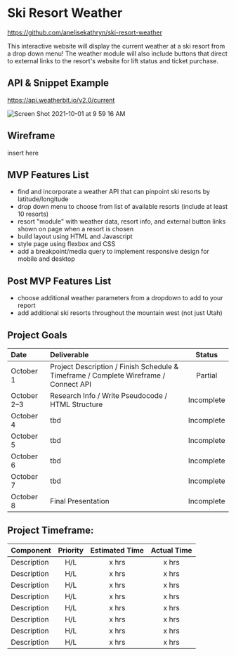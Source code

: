 # Ski Resort Weather

https://github.com/anelisekathryn/ski-resort-weather

This interactive website will display the current weather at a ski resort from a drop down menu! The weather module will also include buttons that direct to external links to the resort's website for lift status and ticket purchase.

## API & Snippet Example
https://api.weatherbit.io/v2.0/current

![Screen Shot 2021-10-01 at 9 59 16 AM](https://user-images.githubusercontent.com/90531123/135651776-14046588-33c8-4db8-b249-2399b82dc5ef.png)

## Wireframe
insert here

## MVP Features List
- find and incorporate a weather API that can pinpoint ski resorts by latitude/longitude
- drop down menu to choose from list of available resorts (include at least 10 resorts)
- resort "module" with weather data, resort info, and external button links shown on page when a resort is chosen
- build layout using HTML and Javascript
- style page using flexbox and CSS
- add a breakpoint/media query to implement responsive design for mobile and desktop

## Post MVP Features List
- choose additional weather parameters from a dropdown to add to your report
- add additional ski resorts throughout the mountain west (not just Utah)

## Project Goals
| Date           | Deliverable      | Status      |
| :------------- |:-----------------| :----------:|
| October 1     | Project Description / Finish Schedule & Timeframe / Complete Wireframe / Connect API | Partial      |
| October 2–3     | Research Info / Write Pseudocode / HTML Structure | Incomplete      |
| October 4    | tbd | Incomplete      |
| October 5    | tbd | Incomplete      |
| October 6    | tbd | Incomplete      |
| October 7    | tbd | Incomplete      |
| October 8    | Final Presentation | Incomplete      |

## Project Timeframe:
| Component               | Priority  | Estimated Time  | Actual Time  |
| :---------------------- |:---------:|:---------------:|:------------:|
| Description             | H/L       | x hrs           | x hrs        |
| Description             | H/L       | x hrs           | x hrs        |
| Description             | H/L       | x hrs           | x hrs        |
| Description             | H/L       | x hrs           | x hrs        |
| Description             | H/L       | x hrs           | x hrs        |
| Description             | H/L       | x hrs           | x hrs        |
| Description             | H/L       | x hrs           | x hrs        |
| Description             | H/L       | x hrs           | x hrs        |

